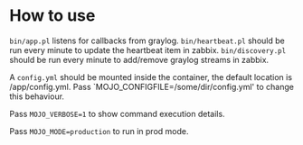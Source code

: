 # How to use

`bin/app.pl` listens for callbacks from graylog.
`bin/heartbeat.pl` should be run every minute to update the heartbeat item in zabbix.
`bin/discovery.pl` should be run every minute to add/remove graylog streams in zabbix.

A `config.yml` should be mounted inside the container, the default location is /app/config.yml. Pass `MOJO_CONFIGFILE=/some/dir/config.yml' to change this behaviour.

Pass `MOJO_VERBOSE=1` to show command execution details.

Pass `MOJO_MODE=production` to run in prod mode.
